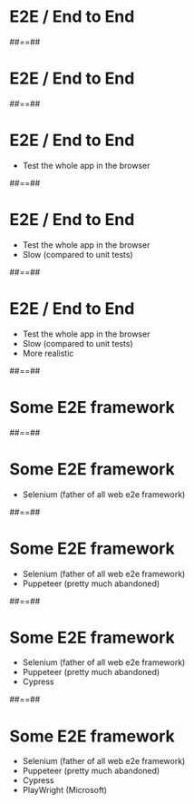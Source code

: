 <!-- .slide: class="transition" -->

# E2E / End to End

##==##

# E2E / End to End

##==##

# E2E / End to End

- Test the whole app in the browser

##==##

# E2E / End to End

- Test the whole app in the browser
- Slow (compared to unit tests)

##==##

# E2E / End to End

- Test the whole app in the browser
- Slow (compared to unit tests)
- More realistic

##==##

# Some E2E framework

##==##

# Some E2E framework

- Selenium (father of all web e2e framework)

##==##

# Some E2E framework

- Selenium (father of all web e2e framework)
- Puppeteer (pretty much abandoned)

##==##

# Some E2E framework

- Selenium (father of all web e2e framework)
- Puppeteer (pretty much abandoned)
- Cypress

##==##

# Some E2E framework

- Selenium (father of all web e2e framework)
- Puppeteer (pretty much abandoned)
- Cypress
- PlayWright (Microsoft)
